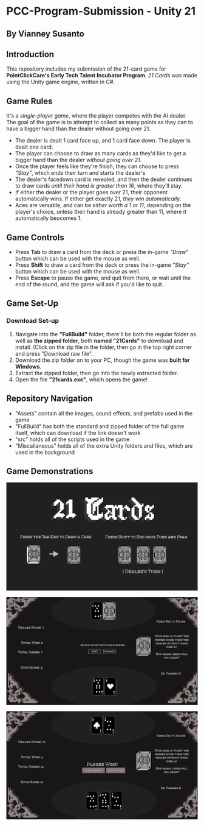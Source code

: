 # PCC-Program-Submission - Unity 21

By Vianney Susanto
---
## Introduction
This repository includes my submission of the 21-card game for **PointClickCare's Early Tech Talent Incubator Program**. 
_21 Cards_ was made using the Unity game engine, written in C#. 

## Game Rules
It's a _single-player game_, where the player competes with the AI dealer. 
The goal of the game is to attempt to collect as many points as they can to have a bigger hand than the dealer without going over 21.

- The dealer is dealt 1 card face up, and 1 card face down. The player is dealt one card.
- The player can choose to draw as many cards as they'd like to get a bigger hand than the dealer _without going over 21_.
- Once the player feels like they're finish, they can choose to press _"Stay"_, which ends their turn and starts the dealer's
- The dealer's facedown card is revealed, and then the dealer continues to draw cards _until their hand is greater than 16_, where they'll stay.
- If either the dealer or the player goes over 21, their opponent automatically wins. If either get exactly 21, _they win automatically_.
- Aces are versatile, and can be _either worth a 1 or 11_, depending on the player's choice, unless their hand is already greater than 11, where it automatically beocomes 1.

## Game Controls
- Press **Tab** to draw a card from the deck or press the in-game _"Draw"_ button which can be used with the mouse as well.
- Press **Shift** to draw a card from the deck or press the in-game _"Stay"_ button which can be used with the mouse as well.
- Press **Escape** to pause the game, and quit from there, or wait until the end of the round, and the game will ask if you'd like to quit.

## Game Set-Up
### Download Set-up
1. Navigate into the **"FullBuild"** folder, there'll be both the regular folder as well as **the zipped folder**, both **named "21Cards"** to download and install.
  (Click on the zip file in the folder, then go in the top right corner and press "Download raw file".
3. Download the zip folder on to your PC, though the game was **built for Windows**.
4. Extract the zipped folder, then go into the newly extracted folder.
5. Open the file **"21cards.exe"**, which opens the game!

## Repository Navigation
- "Assets" contain all the images, sound effects, and prefabs used in the game
- "FullBuild" has both the standard and zipped folder of the full game itself, which can download if the link doesn't work
- "src" holds all of the scripts used in the game
- "Miscallaneous" holds all of the extra Unity folders and files, which are used in the background

## Game Demonstrations
![Screenshot](Assets/GameDemoScreenshots/TitleScreenDemo.png)

![Screenshot](Assets/GameDemoScreenshots/AceChoiceDemo.png)

![Screenshot](Assets/GameDemoScreenshots/Perfect21Demo.png)
